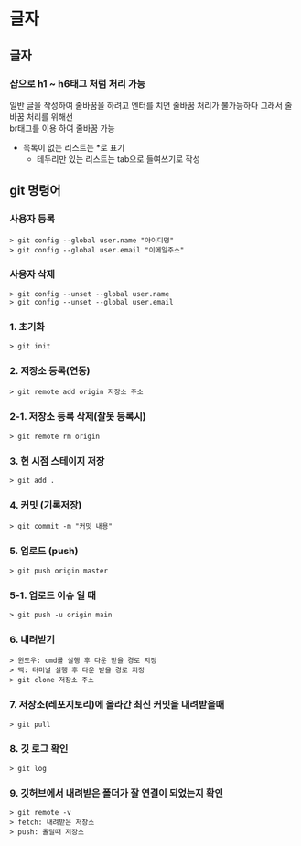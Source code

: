 # 글자

## 글자

### 샵으로 h1 ~ h6태그 처럼 처리 가능

일반 글을 작성하여
줄바꿈을 하려고 엔터를 치면
줄바꿈 처리가 불가능하다
그래서 줄바꿈 처리를 위해선 <br>
br태그를 이용 하여 줄바꿈 가능

- 목록이 없는 리스트는 \*로 표기
  - 테두리만 있는 리스트는 tab으로 들여쓰기로 작성

## git 명령어

### 사용자 등록

    > git config --global user.name "아이디명"
    > git config --global user.email "이메일주소"

### 사용자 삭제

    > git config --unset --global user.name
    > git config --unset --global user.email

### 1. 초기화

    > git init

### 2. 저장소 등록(연동)

    > git remote add origin 저장소 주소

### 2-1. 저장소 등록 삭제(잘못 등록시)

    > git remote rm origin

### 3. 현 시점 스테이지 저장

    > git add .

### 4. 커밋 (기록저장)

    > git commit -m "커밋 내용"

### 5. 업로드 (push)

    > git push origin master

### 5-1. 업로드 이슈 일 때

    > git push -u origin main

### 6. 내려받기

    > 윈도우: cmd를 실행 후 다운 받을 경로 지정
    > 맥: 터미널 실행 후 다운 받을 경로 지정
    > git clone 저장소 주소

### 7. 저장소(레포지토리)에 올라간 최신 커밋을 내려받을때

    > git pull

### 8. 깃 로그 확인

    > git log

### 9. 깃허브에서 내려받은 폴더가 잘 연결이 되었는지 확인

    > git remote -v
    > fetch: 내려받은 저장소
    > push: 올릴때 저장소
